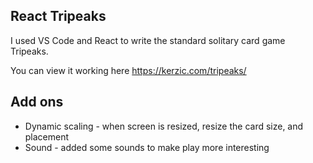 ## React Tripeaks

I used VS Code and React to write the standard solitary card game Tripeaks.

You can view it working here
https://kerzic.com/tripeaks/

## Add ons

- Dynamic scaling - when screen is resized, resize the card size, and placement
- Sound - added some sounds to make play more interesting
